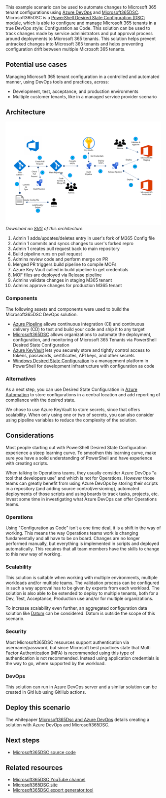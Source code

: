 
This example scenario can be used to automate changes to Microsoft 365 tenant configurations using [Azure DevOps](https://docs.microsoft.com/en-us/azure/devops/user-guide/what-is-azure-devops) and [Microsoft365DSC](https://microsoft365dsc.com). Microsoft365DSC is a [PowerShell Desired State Configuration (DSC)](https://docs.microsoft.com/en-us/powershell/scripting/dsc/overview/overview) module, which is able to configure and manage Microsoft 365 tenants in a true DevOps style: Configuration as Code. This solution can be used to track changes made by service administrators and put approval process around deployments to Microsoft 365 tenants. This solution helps prevent untracked changes into Microsoft 365 tenants and helps preventing configuration drift between multiple Microsoft 365 tenants.

## Potential use cases

Managing Microsoft 365 tenant configuration in a controlled and automated manner, using DevOps tools and practices, across:

- Development, test, acceptance, and production environments
- Multiple customer tenants, like in a managed service provider scenario

## Architecture

![Architecture Diagram](./media/Manage-Microsoft365-tenant-configuration-with-Microsoft365DSC-and-Azure-DevOps-content.png)
*Download an [SVG](./media/Manage-Microsoft365-tenant-configuration-with-Microsoft365DSC-and-Azure-DevOps-content.svg) of this architecture.*

1. Admin 1 adds/updates/deletes entry in user's fork of M365 Config file
2. Admin 1 commits and syncs changes to user's forked repro
3. Admin 1 creates pull request back to main repository
4. Build pipeline runs on pull request
5. Admins review code and perform merge on PR
6. Merged PR triggers build pipeline to compile MOFs
7. Azure Key Vault called in build pipeline to get credentials
8. MOF files are deployed via Release pipeline
9. Admins validate changes in staging M365 tenant
10. Admins approve changes for production M365 tenant

### Components

The following assets and components were used to build the Microsoft365DSC DevOps solution.

- [Azure Pipeline](https://docs.microsoft.com/azure/devops/pipelines/) allows continuous integration (CI) and continuous delivery (CD) to test and build your code and ship it to any target
- [Microsoft365DSC](https://microsoft365dsc.com) allows organizations to automate the deployment, configuration, and monitoring of Microsoft 365 Tenants via PowerShell Desired State Configuration
- [Azure KeyVault](https://docs.microsoft.com/azure/key-vault/) lets you securely store and tightly control access to tokens, passwords, certificates, API keys, and other secrets
- [Windows Desired State Configuration](https://docs.microsoft.com/powershell/scripting/dsc/overview/overview) is a management platform in PowerShell for development infrastructure with configuration as code

### Alternatives

As a next step, you can use Desired State Configuration in [Azure Automation](https://docs.microsoft.com/en-us/azure/automation/automation-dsc-overview) to store configurations in a central location and add reporting of compliance with the desired state.

We chose to use Azure KeyVault to store secrets, since that offers scalability. When only using one or two of secrets, you can also consider using pipeline variables to reduce the complexity of the solution.

## Considerations

Most people starting out with PowerShell Desired State Configuration experience a steep learning curve. To smoothen this learning curve, make sure you have a solid understanding of PowerShell and have experience with creating scripts.

When talking to Operations teams, they usually consider Azure DevOps "a tool that developers use" and which is not for Operations. However those teams can greatly benefit from using Azure DevOps by storing their scripts in a repository (and adding source control/versioning), automated deployments of those scripts and using boards to track tasks, projects, etc. Invest some time in investigating what Azure DevOps can offer Operations teams.

### Operations

Using "Configuration as Code" isn't a one time deal, it is a shift in the way of working. This means the way Operations teams work is changing fundamentally and all have to be on board. Changes are no longer performed manually, but everything is implemented in scripts and deployed automatically. This requires that all team members have the skills to change to this new way of working.

### Scalability

This solution is suitable when working with multiple environments, multiple workloads and/or multiple teams. The validation process can be configured in such a way approval has to be given by experts from each workload. The solution is also able to be extended to deploy to multiple tenants, both for a Dev, Test, Acceptance, Production use and/or for multiple organizations.

To increase scalability even further, an aggregated configuration data solution like [Datum](https://github.com/gaelcolas/datum/) can be considered. Datum is outside the scope of this scenario.

### Security

Most Microsoft365DSC resources support authentication via username/password, but since Microsoft best practices state that Multi Factor Authentication (MFA) is recommended using this type of authentication is not recommended. Instead using application credentials is the way to go, where supported by the workload.

### DevOps

This solution can run in Azure DevOps server and a similar solution can be created in GitHub using GitHub actions.  

## Deploy this scenario

The whitepaper [Microsoft365Dsc and Azure DevOps](https://microsoft365dsc.com/Pages/Resources/Whitepapers/Managing%20Microsoft%20365%20with%20Microsoft365Dsc%20and%20Azure%20DevOps.pdf) details creating a solution with Azure DevOps and Microsoft365DSC.

## Next steps

- [Microsoft365DSC source code](https://github.com/microsoft/Microsoft365DSC)

## Related resources

- [Microsoft365DSC YouTube channel](https://www.youtube.com/channel/UCveScabVT6pxzqYgGRu17iw)
- [Microsoft365DSC site](https://microsoft365dsc.com/)
- [Microsoft365DSC export generator tool](https://export.microsoft365dsc.com/)

[calculator]: https://azure.com/e/